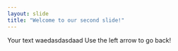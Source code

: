 ```yaml
---
layout: slide
title: "Welcome to our second slide!"
---
```

Your text waedasdasdaad
Use the left arrow to go back!
